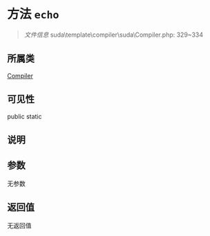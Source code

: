 # 方法 `echo`

> *文件信息* suda\template\compiler\suda\Compiler.php: 329~334

## 所属类 

[Compiler](../Compiler.md)

## 可见性

 public static

## 说明



## 参数


无参数


## 返回值

无返回值
